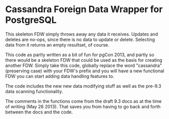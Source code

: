 # Cassandra Foreign Data Wrapper for PostgreSQL

This skeleton FDW simply throws away any data it receives. Updates and deletes
are no-ops, since there is no data to update or delete. Selecting data from it 
returns an empty resultset, of course.

This code as partly written as a bit of fun for pgCon 2013, and partly so there
would be a skeleton FDW that could be used as the basis for creating another
FDW. Simply take this code, globally replace the word "cassandra" (preserving
case) with your FDW's prefix and you will have a new functional FDW you can
start adding data handling features to.

The code includes the new new data modifying stuff as well as the pre-9.3 data
scanning functionality.

The comments in the functions come from the draft 9.3 docs as at the time of
writing (May 26 2013). That saves you from having to go back and forth
between the docs and the code.
